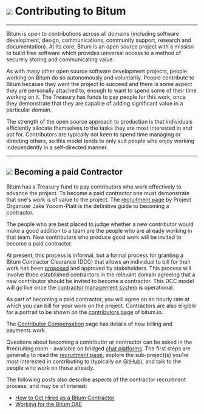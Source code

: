 # <img class="bitum-icon" src="/img/bitum-icons/Code.svg" /> Contributing to Bitum

---

Bitum is open to contributions across all domains (including software development, design, communications, community support, research and documentation). At its core, Bitum is an open source project with a mission to build free software which provides universal access to a method of securely storing and communicating value.

As with many other open source software development projects, people working on Bitum do so autonomously and voluntarily. People contribute to Bitum because they want the project to succeed and there is some aspect they are personally attached to, enough to want to spend some of their time working on it. The Treasury has funds to pay people for this work, once they demonstrate that they are capable of adding significant value in a particular domain.

The strength of the open source approach to production is that individuals efficiently allocate themselves to the tasks they are most interested in and apt for. Contributors are typically not keen to spend time managing or directing others, so this model tends to only suit people who enjoy working independently in a self-directed manner.

---

## <img class="bitum-icon" src="/img/bitum-icons/Introductions.svg" /> Becoming a paid Contractor

Bitum has a Treasury fund to pay contributors who work effectively to advance the project. To become a paid contractor one must demonstrate that one's work is of value to the project. The [recruitment page](https://www.bitum.io/recruiting/) by Project Organizer Jake Yocom-Piatt is the definitive guide to becoming a contractor.

The people who are best placed to judge whether a new contributor would make a good addition to a team are the people who are already working in that team. New contributors who produce good work will be invited to become a paid contractor.

At present, this process is informal, but a formal process for granting a Bitum Contractor Clearance (DCC) that allows an individual to bill for their work has been [proposed](https://proposals.bitum.io/proposals/fa38a3593d9a3f6cb2478a24c25114f5097c572f6dadf24c78bb521ed10992a4) and approved by stakeholders. This process will involve three established contractors in the relevant domain agreeing that a new contributor should be invited to become a contractor. This DCC model will go live once the [contractor management system](https://github.com/bitum-project/contractor-mgmt) is operational.

As part of becoming a paid contractor, you will agree on an hourly rate at which you can bill for your work on the project. Contractors are also eligible for a portrait to be shown on the [contributors page](https://bitum.io/contributors/) of bitum.io.

The [Contributor Compensation](contributor-compensation.md) page has details of how billing and payments work.

Questions about becoming a contributor or contractor can be asked in the #recruiting room - available on bridged [chat platforms](https://bitum.io/community). The first steps are generally to read the [recruitment page](https://www.bitum.io/recruiting/), explore the sub-project(s) you're most interested in contributing to (typically on [GitHub](https://github.com/bitum-project/)), and talk to the people who work on those already.

The following posts also describe aspects of the contractor recruitment process, and may be of interest:

* [How to Get Hired as a Bitum Contractor](https://medium.com/bitum/how-to-get-hired-as-a-bitum-contractor-e1435842df10)
* [Working for the Bitum DAE](https://medium.com/@richardred/working-for-the-bitum-dae-a9cfb17686fa#5a3c)

